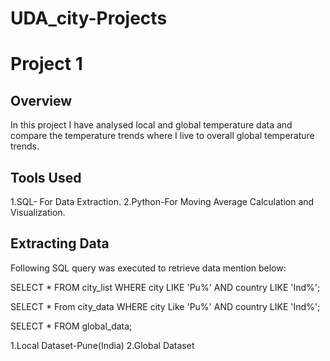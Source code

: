 # UDA_city-Projects

# Project 1

## Overview

In this project I have analysed local and global temperature data and compare the temperature trends where I live to overall global temperature trends.

## Tools Used

1.SQL- For Data Extraction.
2.Python-For Moving Average Calculation and Visualization.

## Extracting Data

Following SQL query was executed to retrieve data mention below:

SELECT * FROM city_list 
WHERE city LIKE 'Pu%' AND country LIKE 'Ind%';

SELECT * From city_data 
WHERE city Like 'Pu%' AND country LIKE 'Ind%';

SELECT * FROM global_data;

1.Local Dataset-Pune(India)
2.Global Dataset

